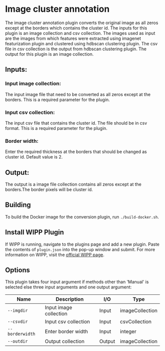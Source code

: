 ﻿# Image cluster annotation

The image cluster annotation plugin converts the original image as all zeros except at the borders which contains the cluster id. The inputs for this plugin is an image collection and csv collection. The images used as input are the images from which features were extracted using imagenet featurization plugin and clustered using hdbscan clustering plugin. The csv file in csv collection is the output from hdbscan clustering plugin. The output for this plugin is an image collection.

## Inputs:
### Input image collection:
The input image file that need to be converted as all zeros except at the borders. This is a required parameter for the plugin.

### Input csv collection:
The input csv file that contains the cluster id. The file should be in csv format. This is a required parameter for the plugin.

### Border width:
Enter the required thickness at the borders that should be changed as cluster id. Default value is 2.

## Output:
The output is a image file collection contains all zeros except at the borders.The border pixels will be cluster id.

## Building

To build the Docker image for the conversion plugin, run
`./build-docker.sh`.

## Install WIPP Plugin

If WIPP is running, navigate to the plugins page and add a new plugin. Paste the contents of `plugin.json` into the pop-up window and submit.
For more information on WIPP, visit the [official WIPP page](https://isg.nist.gov/deepzoomweb/software/wipp).

## Options

This plugin takes four input argument if methods other than 'Manual' is selected else three input arguments and one output argument:

| Name                   | Description             | I/O    | Type   |
|------------------------|-------------------------|--------|--------|
| `--imgdir` | Input image collection| Input | imageCollection |
| `--csvdir` | Input csv collection| Input | csvCollection |
| `--borderwidth` | Enter border width | Input | integer|
| `--outdir` | Output collection | Output | imageCollection |


